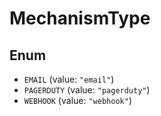 # MechanismType

## Enum

* `EMAIL` (value: `"email"`)
* `PAGERDUTY` (value: `"pagerduty"`)
* `WEBHOOK` (value: `"webhook"`)

